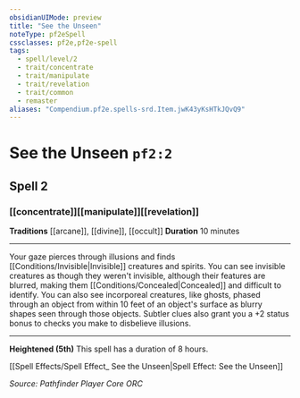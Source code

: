 ```yaml
---
obsidianUIMode: preview
title: "See the Unseen"
noteType: pf2eSpell
cssclasses: pf2e,pf2e-spell
tags:
  - spell/level/2
  - trait/concentrate
  - trait/manipulate
  - trait/revelation
  - trait/common
  - remaster
aliases: "Compendium.pf2e.spells-srd.Item.jwK43yKsHTkJQvQ9" 
---
```

# See the Unseen  `pf2:2`  
## Spell 2
### [[concentrate]][[manipulate]][[revelation]]
**Traditions** [[arcane]], [[divine]], [[occult]]
**Duration** 10 minutes
* * * 
Your gaze pierces through illusions and finds [[Conditions/Invisible|Invisible]] creatures and spirits. You can see invisible creatures as though they weren't invisible, although their features are blurred, making them [[Conditions/Concealed|Concealed]] and difficult to identify. You can also see incorporeal creatures, like ghosts, phased through an object from within 10 feet of an object's surface as blurry shapes seen through those objects. Subtler clues also grant you a +2 status bonus to checks you make to disbelieve illusions.

* * *

**Heightened (5th)** This spell has a duration of 8 hours.

[[Spell Effects/Spell Effect_ See the Unseen|Spell Effect: See the Unseen]]

*Source: Pathfinder Player Core*
*ORC*
